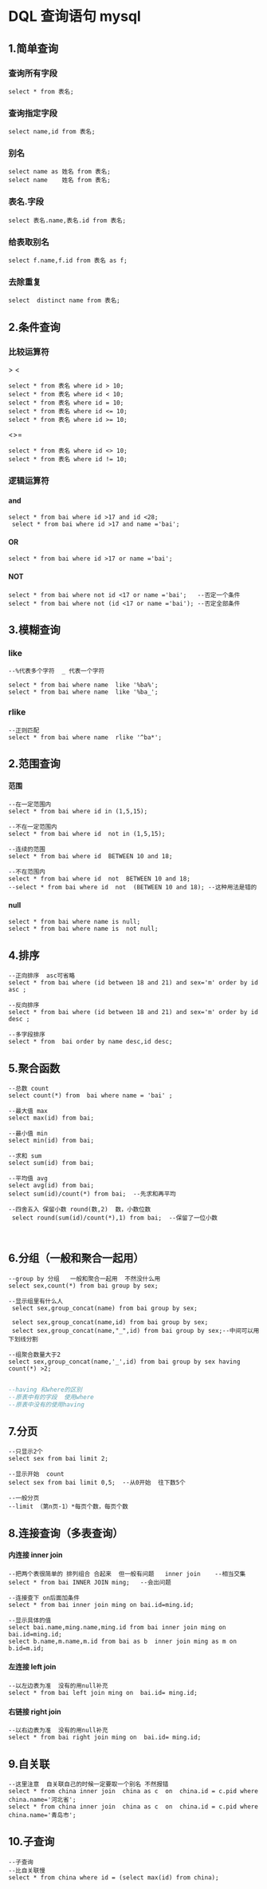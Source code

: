 # DQL 查询语句 mysql

## 1.简单查询

### 查询所有字段

```mysql
select * from 表名;
```

### 查询指定字段

```mysql
select name,id from 表名;
```

### 别名

```mysql
select name as 姓名 from 表名;
select name    姓名 from 表名;
```

### 表名.字段

```mysql
select 表名.name,表名.id from 表名;
```

### 给表取别名

```mysql
select f.name,f.id from 表名 as f;
```

### 去除重复

```mysql
select  distinct name from 表名;
```

## 2.条件查询

### 比较运算符

\>    \<

```mysql
select * from 表名 where id > 10;
select * from 表名 where id < 10;
select * from 表名 where id = 10;
select * from 表名 where id <= 10;
select * from 表名 where id >= 10;
```

\<>=

```mysql
select * from 表名 where id <> 10;
select * from 表名 where id != 10;
```

### 逻辑运算符

#### and

```mysql
select * from bai where id >17 and id <28;
 select * from bai where id >17 and name ='bai';
```

#### OR

```mysql
select * from bai where id >17 or name ='bai';
```

#### NOT

```mysql
select * from bai where not id <17 or name ='bai';   --否定一个条件
select * from bai where not (id <17 or name ='bai'); --否定全部条件
```

## 3.模糊查询

### like

```mysql
--%代表多个字符  _ 代表一个字符

select * from bai where name  like '%ba%';
select * from bai where name  like '%ba_';
```



### rlike

```mysql
--正则匹配
select * from bai where name  rlike '^ba*';
```

## 2.范围查询

#### 范围

```mysql
--在一定范围内
select * from bai where id in (1,5,15);

--不在一定范围内
select * from bai where id  not in (1,5,15);

--连续的范围
select * from bai where id  BETWEEN 10 and 18;

--不在范围内
select * from bai where id  not  BETWEEN 10 and 18;
--select * from bai where id  not  (BETWEEN 10 and 18); --这种用法是错的
```

#### null

```mysql
select * from bai where name is null;
select * from bai where name is  not null;
```

## 4.排序

```mysql
--正向排序  asc可省略
select * from bai where (id between 18 and 21) and sex='m' order by id asc ;

--反向排序
select * from bai where (id between 18 and 21) and sex='m' order by id desc ;

--多字段排序
select * from  bai order by name desc,id desc;
```

## 5.聚合函数

```mysql
--总数 count
select count(*) from  bai where name = 'bai' ;

--最大值 max
select max(id) from bai;

--最小值 min
select min(id) from bai;

--求和 sum
select sum(id) from bai;

--平均值 avg
select avg(id) from bai;
select sum(id)/count(*) from bai;  --先求和再平均

--四舍五入 保留小数 round(数,2)  数，小数位数
 select round(sum(id)/count(*),1) from bai;  --保留了一位小数
 
 

```

## 6.分组（一般和聚合一起用）

```mysql
--group by 分组   一般和聚合一起用  不然没什么用
select sex,count(*) from bai group by sex;

--显示组里有什么人
 select sex,group_concat(name) from bai group by sex;
 
 select sex,group_concat(name,id) from bai group by sex;
 select sex,group_concat(name,"_",id) from bai group by sex;--中间可以用下划线分割
 
--组聚合数量大于2
select sex,group_concat(name,'_',id) from bai group by sex having count(*) >2;


```

```sql
--having 和where的区别
--原表中有的字段  使用where
--原表中没有的使用having
```

## 7.分页

```mysql
--只显示2个
select sex from bai limit 2;

--显示开始  count
select sex from bai limit 0,5;  --从0开始  往下数5个

--一般分页
--limit （第n页-1）*每页个数，每页个数
```

## 8.连接查询（多表查询）

#### 内连接  inner join

```mysql
--把两个表很简单的 排列组合 合起来  但一般有问题   inner join    --相当交集
select * from bai INNER JOIN ming;   --会出问题

--连接查下 on后面加条件  
select * from bai inner join ming on bai.id=ming.id;

--显示具体的值
select bai.name,ming.name,ming.id from bai inner join ming on bai.id=ming.id;
select b.name,m.name,m.id from bai as b  inner join ming as m on b.id=m.id;
```

####  左连接  left join

```mysql
--以左边表为准  没有的用null补充
select * from bai left join ming on  bai.id= ming.id;
```





#### 右链接  right join

```mysql
--以右边表为准  没有的用null补充
select * from bai right join ming on  bai.id= ming.id;
```

## 9.自关联



```mysql
--这里注意  自关联自己的时候一定要取一个别名 不然报错
select * from china inner join  china as c  on  china.id = c.pid where china.name='河北省';
select * from china inner join  china as c  on  china.id = c.pid where china.name='青岛市';
```

## 10.子查询

```mysql
--子查询
--比自关联慢
select * from china where id = (select max(id) from china);
```


